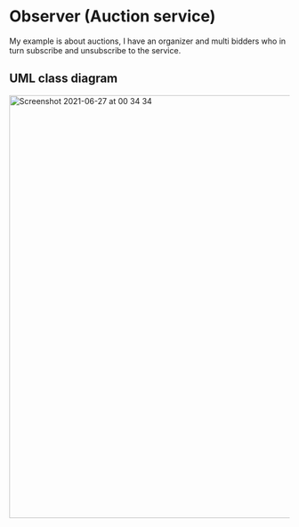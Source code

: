 # Observer (Auction service)
My example is about auctions, I have an organizer and multi bidders who in turn subscribe and unsubscribe to the service.

## UML class diagram

<img width="760" alt="Screenshot 2021-06-27 at 00 34 34" src="https://user-images.githubusercontent.com/82483633/123526273-75f56680-d6df-11eb-8709-b5ff15bf9e1e.png">

